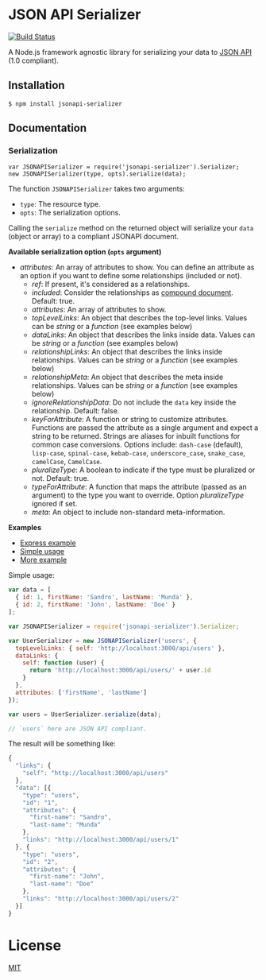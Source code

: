 # JSON API Serializer
[![Build Status](https://travis-ci.org/SeyZ/jsonapi-serializer.svg?branch=master)](https://travis-ci.org/SeyZ/jsonapi-serializer)

A Node.js framework agnostic library for serializing your data to [JSON
API](http://jsonapi.org) (1.0 compliant).

## Installation
`$ npm install jsonapi-serializer`

## Documentation

### Serialization

    var JSONAPISerializer = require('jsonapi-serializer').Serializer;
    new JSONAPISerializer(type, opts).serialize(data);

The function `JSONAPISerializer` takes two arguments:

- `type`: The resource type.
- `opts`: The serialization options.

Calling the `serialize` method on the returned object will serialize your `data` (object or array) to a compliant JSONAPI document.


**Available serialization option (`opts` argument)**

- *attributes*: An array of attributes to show. You can define an attribute as an option if you want to define some relationships (included or not).
    - *ref*: If present, it's considered as a relationships.
    - *included*: Consider the relationships as [compound document](http://jsonapi.org/format/#document-compound-documents). Default: true.
    - *attributes*: An array of attributes to show.
    - *topLevelLinks*: An object that describes the top-level links. Values can be *string* or a *function* (see examples below)
    - *dataLinks*: An object that describes the links inside data. Values can be *string* or a *function* (see examples below)
    - *relationshipLinks*: An object that describes the links inside relationships. Values can be *string* or a *function* (see examples below)
    - *relationshipMeta*: An object that describes the meta inside relationships. Values can be *string* or a *function* (see examples below)
    - *ignoreRelationshipData*: Do not include the `data` key inside the relationship. Default: false.
    - *keyForAttribute*: A function or string to customize attributes. Functions are passed the attribute as a single argument and expect a string to be returned. Strings are aliases for inbuilt functions for common case conversions. Options include: `dash-case` (default), `lisp-case`, `spinal-case`, `kebab-case`, `underscore_case`, `snake_case`, `camelCase`, `CamelCase`.
    - *pluralizeType*: A boolean to indicate if the type must be pluralized or not. Default: true.
    - *typeForAttribute*: A function that maps the attribute (passed as an argument) to the type you want to override. Option *pluralizeType* ignored if set.
    - *meta*: An object to include non-standard meta-information.

**Examples**

- [Express example](https://github.com/SeyZ/jsonapi-serializer/tree/master/examples/express)
- [Simple usage](#simple-usage)
- [More example](https://github.com/SeyZ/jsonapi-serializer/blob/master/test/serializer.js)

<a name="simple-usage"></a>
Simple usage:

```javascript
var data = [
  { id: 1, firstName: 'Sandro', lastName: 'Munda' },
  { id: 2, firstName: 'John', lastName: 'Doe' }
];
```

```javascript
var JSONAPISerializer = require('jsonapi-serializer').Serializer;

var UserSerializer = new JSONAPISerializer('users', {
  topLevelLinks: { self: 'http://localhost:3000/api/users' },
  dataLinks: {
    self: function (user) {
      return 'http://localhost:3000/api/users/' + user.id
    }
  },
  attributes: ['firstName', 'lastName']
});

var users = UserSerializer.serialize(data);

// `users` here are JSON API compliant.
```

The result will be something like:

```javascript
{
  "links": {
    "self": "http://localhost:3000/api/users"
  },
  "data": [{
    "type": "users",
    "id": "1",
    "attributes": {
      "first-name": "Sandro",
      "last-name": "Munda"
    },
    "links": "http://localhost:3000/api/users/1"
  }, {
    "type": "users",
    "id": "2",
    "attributes": {
      "first-name": "John",
      "last-name": "Doe"
    },
    "links": "http://localhost:3000/api/users/2"
  }]
}
```

# License

[MIT](https://github.com/SeyZ/jsonapi-serializer/blob/master/LICENSE)
